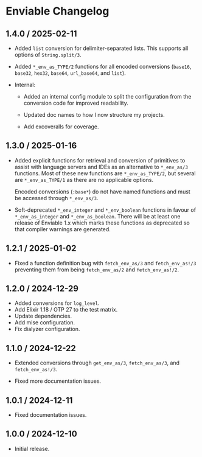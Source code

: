 # Enviable Changelog

## 1.4.0 / 2025-02-11

- Added `list` conversion for delimiter-separated lists. This supports all
  options of `String.split/3`.

- Added `*_env_as_TYPE/2` functions for all encoded conversions (`base16`,
  `base32`, `hex32`, `base64`, `url_base64`, and `list`).

- Internal:

  - Added an internal config module to split the configuration from the
    conversion code for improved readability.

  - Updated doc names to how I now structure my projects.

  - Add excoveralls for coverage.

## 1.3.0 / 2025-01-16

- Added explicit functions for retrieval and conversion of primitives to assist
  with language servers and IDEs as an alternative to `*_env_as/3` functions.
  Most of these new functions are `*_env_as_TYPE/2`, but several are
  `*_env_as_TYPE/1` as there are no applicable options.

  Encoded conversions (`:base*`) do not have named functions and must be
  accessed through `*_env_as/3`.

- Soft-deprecated `*_env_integer` and `*_env_boolean` functions in favour of
  `*_env_as_integer` and `*_env_as_boolean`. There will be at least one release
  of Enviable 1.x which marks these functions as deprecated so that compiler
  warnings are generated.

## 1.2.1 / 2025-01-02

- Fixed a function definition bug with `fetch_env_as/3` and `fetch_env_as!/3`
  preventing them from being `fetch_env_as/2` and `fetch_env_as!/2`.

## 1.2.0 / 2024-12-29

- Added conversions for `log_level`.
- Add Elixir 1.18 / OTP 27 to the test matrix.
- Update dependencies.
- Add mise configuration.
- Fix dialyzer configuration.

## 1.1.0 / 2024-12-22

- Extended conversions through `get_env_as/3`, `fetch_env_as/3`, and
  `fetch_env_as!/3`.

- Fixed more documentation issues.

## 1.0.1 / 2024-12-11

- Fixed documentation issues.

## 1.0.0 / 2024-12-10

- Initial release.
